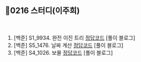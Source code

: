 ## 📘0216 스터디(이주희)
</br>

1. [백준] S1_9934.	완전 이진 트리 [정답코드](https://github.com/daejeon5-algostudy/AlgorithmStudy/blob/main/%EC%8A%A4%ED%84%B0%EB%94%94/0216/%EC%9D%B4%EC%A3%BC%ED%9D%AC/9934.java) [풀이 블로그]
2. [백준] S5_1476.	날짜 계산 [정답코드](https://github.com/daejeon5-algostudy/AlgorithmStudy/blob/main/%EC%8A%A4%ED%84%B0%EB%94%94/0216/%EC%9D%B4%EC%A3%BC%ED%9D%AC/1476.java) [풀이 블로그]
3. [백준] S4_1026.	보물 [정답코드](https://github.com/daejeon5-algostudy/AlgorithmStudy/blob/main/%EC%8A%A4%ED%84%B0%EB%94%94/0216/%EC%9D%B4%EC%A3%BC%ED%9D%AC/1026.java) [풀이 블로그]
